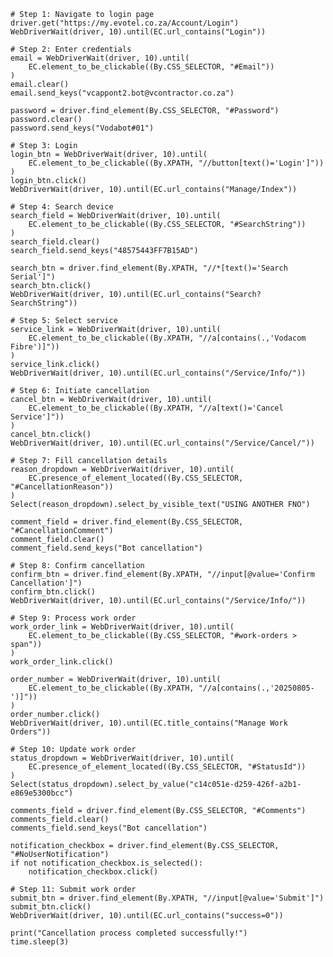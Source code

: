 
    # Step 1: Navigate to login page
    driver.get("https://my.evotel.co.za/Account/Login")
    WebDriverWait(driver, 10).until(EC.url_contains("Login"))

    # Step 2: Enter credentials
    email = WebDriverWait(driver, 10).until(
        EC.element_to_be_clickable((By.CSS_SELECTOR, "#Email"))
    )
    email.clear()
    email.send_keys("vcappont2.bot@vcontractor.co.za")

    password = driver.find_element(By.CSS_SELECTOR, "#Password")
    password.clear()
    password.send_keys("Vodabot#01")

    # Step 3: Login
    login_btn = WebDriverWait(driver, 10).until(
        EC.element_to_be_clickable((By.XPATH, "//button[text()='Login']"))
    )
    login_btn.click()
    WebDriverWait(driver, 10).until(EC.url_contains("Manage/Index"))

    # Step 4: Search device
    search_field = WebDriverWait(driver, 10).until(
        EC.element_to_be_clickable((By.CSS_SELECTOR, "#SearchString"))
    )
    search_field.clear()
    search_field.send_keys("48575443FF7B15AD")

    search_btn = driver.find_element(By.XPATH, "//*[text()='Search Serial']")
    search_btn.click()
    WebDriverWait(driver, 10).until(EC.url_contains("Search?SearchString"))

    # Step 5: Select service
    service_link = WebDriverWait(driver, 10).until(
        EC.element_to_be_clickable((By.XPATH, "//a[contains(.,'Vodacom Fibre')]"))
    )
    service_link.click()
    WebDriverWait(driver, 10).until(EC.url_contains("/Service/Info/"))

    # Step 6: Initiate cancellation
    cancel_btn = WebDriverWait(driver, 10).until(
        EC.element_to_be_clickable((By.XPATH, "//a[text()='Cancel Service']"))
    )
    cancel_btn.click()
    WebDriverWait(driver, 10).until(EC.url_contains("/Service/Cancel/"))

    # Step 7: Fill cancellation details
    reason_dropdown = WebDriverWait(driver, 10).until(
        EC.presence_of_element_located((By.CSS_SELECTOR, "#CancellationReason"))
    )
    Select(reason_dropdown).select_by_visible_text("USING ANOTHER FNO")

    comment_field = driver.find_element(By.CSS_SELECTOR, "#CancellationComment")
    comment_field.clear()
    comment_field.send_keys("Bot cancellation")

    # Step 8: Confirm cancellation
    confirm_btn = driver.find_element(By.XPATH, "//input[@value='Confirm Cancellation']")
    confirm_btn.click()
    WebDriverWait(driver, 10).until(EC.url_contains("/Service/Info/"))

    # Step 9: Process work order
    work_order_link = WebDriverWait(driver, 10).until(
        EC.element_to_be_clickable((By.CSS_SELECTOR, "#work-orders > span"))
    )
    work_order_link.click()

    order_number = WebDriverWait(driver, 10).until(
        EC.element_to_be_clickable((By.XPATH, "//a[contains(.,'20250805-')]"))
    )
    order_number.click()
    WebDriverWait(driver, 10).until(EC.title_contains("Manage Work Orders"))

    # Step 10: Update work order
    status_dropdown = WebDriverWait(driver, 10).until(
        EC.presence_of_element_located((By.CSS_SELECTOR, "#StatusId"))
    )
    Select(status_dropdown).select_by_value("c14c051e-d259-426f-a2b1-e869e5300bcc")

    comments_field = driver.find_element(By.CSS_SELECTOR, "#Comments")
    comments_field.clear()
    comments_field.send_keys("Bot cancellation")

    notification_checkbox = driver.find_element(By.CSS_SELECTOR, "#NoUserNotification")
    if not notification_checkbox.is_selected():
        notification_checkbox.click()

    # Step 11: Submit work order
    submit_btn = driver.find_element(By.XPATH, "//input[@value='Submit']")
    submit_btn.click()
    WebDriverWait(driver, 10).until(EC.url_contains("success=0"))

    print("Cancellation process completed successfully!")
    time.sleep(3)

